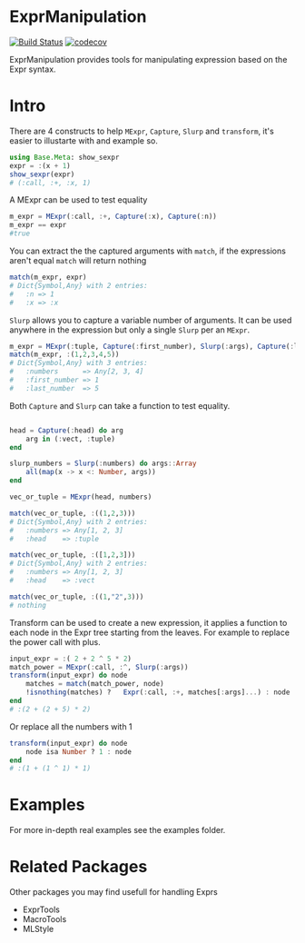# ExprManipulation

[![Build Status](https://travis-ci.com/onetonfoot/ExprManipulation.jl.svg?branch=master)](https://travis-ci.com/onetonfoot/ExprManipulation.jl)
[![codecov](https://codecov.io/gh/onetonfoot/ExprManipulation.jl/branch/master/graph/badge.svg)](https://codecov.io/gh/onetonfoot/ExprManipulation.jl)

ExprManipulation provides tools for manipulating expression based on the Expr syntax.

# Intro

There are 4 constructs to help `MExpr`, `Capture`, `Slurp` and `transform`, it's easier to illustarte with and example so.

```julia
using Base.Meta: show_sexpr
expr = :(x + 1)
show_sexpr(expr)
# (:call, :+, :x, 1)
```

A MExpr can be used to test equality

```julia
m_expr = MExpr(:call, :+, Capture(:x), Capture(:n))
m_expr == expr
#true
```

You can extract the the captured arguments with `match`, if the expressions aren't equal `match` will return nothing

```julia
match(m_expr, expr)
# Dict{Symbol,Any} with 2 entries:
#   :n => 1
#   :x => :x
```

`Slurp` allows you to capture a variable number of arguments. It can be used anywhere in the expression but
only a single `Slurp` per an `MExpr`.

```julia
m_expr = MExpr(:tuple, Capture(:first_number), Slurp(:args), Capture(:last_number))
match(m_expr, :(1,2,3,4,5))
# Dict{Symbol,Any} with 3 entries:
#   :numbers      => Any[2, 3, 4]
#   :first_number => 1
#   :last_number  => 5
```

Both `Capture` and `Slurp` can take a function to test equality.

```julia

head = Capture(:head) do arg
    arg in (:vect, :tuple)
end

slurp_numbers = Slurp(:numbers) do args::Array
    all(map(x -> x <: Number, args))
end

vec_or_tuple = MExpr(head, numbers)

match(vec_or_tuple, :((1,2,3)))
# Dict{Symbol,Any} with 2 entries:
#   :numbers => Any[1, 2, 3]
#   :head    => :tuple

match(vec_or_tuple, :([1,2,3]))
# Dict{Symbol,Any} with 2 entries:
#   :numbers => Any[1, 2, 3]
#   :head    => :vect

match(vec_or_tuple, :((1,"2",3)))
# nothing
```

Transform can be used to create a new expression, it applies a function to each node in the Expr tree starting from the leaves. For example to replace the power call with plus.

```julia
input_expr = :( 2 + 2 ^ 5 * 2)
match_power = MExpr(:call, :^, Slurp(:args))
transform(input_expr) do node
    matches = match(match_power, node)
    !isnothing(matches) ?   Expr(:call, :+, matches[:args]...) : node
end
# :(2 + (2 + 5) * 2)

```

Or replace all the numbers with 1

```julia
transform(input_expr) do node
    node isa Number ? 1 : node
end
# :(1 + (1 ^ 1) * 1)
```

# Examples

For more in-depth real examples see the examples folder.

# Related Packages

Other packages you may find usefull for handling Exprs

- ExprTools
- MacroTools
- MLStyle
